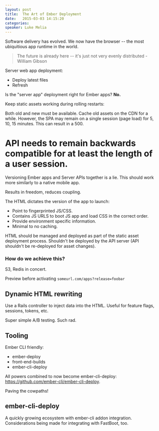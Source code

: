 ```yaml
---
layout: post
title:  The Art of Ember Deployment 
date:   2015-03-03 14:15:20
categories:
speaker: Luke Melia
---
```


Software delivery has evolved. We now have the browser -- the most ubiquitious app runtime
in the world.

> The future is already here -- it's just not very evenly distributed - William Gibson

Server web app deployment:

* Deploy latest files
* Refresh

Is the "server app" deployment right for Ember apps? __No.__

Keep static assets working during rolling restarts:

Both old and new must be available. Cache old assets on the CDN for a while. However, the SPA
may remain on a single session (page load) for 5, 10, 15 minutes. This can result in a 500.

# API needs to remain backwards compatible for at least the length of a user session.

Versioning Ember apps and Server APIs together is a lie. This should work more similarly to
a native mobile app.

Results in freedom, reduces coupling.

The HTML dictates the version of the app to launch:

* Point to fingerprinted JS/CSS.
* Contains JS URLS to boot JS app and load CSS in the correct order.
* Provide environment specific information.
* Minimal to no caching.

HTML should be managed and deployed as part of the static asset deployment process. Shouldn't be
deployed by the API server (API shouldn't be re-deployed for asset changes).

### How do we achieve this?

S3, Redis in concert.

Preview before activating `someurl.com/apps?release=foobar`

## Dynamic HTML rewriting

Use a Rails controller to inject data into the HTML. Useful for feature flags, sessions, tokens, etc.

Super simple A/B testing. Such rad.

## Tooling

Ember CLI friendly:

* ember-deploy
* front-end-builds
* ember-cli-deploy

All powers combined to now become ember-cli-deploy: <https://github.com/ember-cli/ember-cli-deploy>.

Paving the cowpaths!

## ember-cli-deploy

A quickly growing ecosystem with ember-cli addon integration. Considerations being made for integrating
with FastBoot, too.
